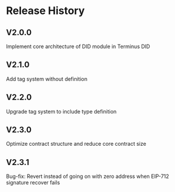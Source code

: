 # Release History

## V2.0.0

Implement core architecture of DID module in Terminus DID

## V2.1.0

Add tag system without definition

## V2.2.0

Upgrade tag system to include type definition

## V2.3.0

Optimize contract structure and reduce core contract size

## V2.3.1

Bug-fix: Revert instead of going on with zero address when EIP-712 signature recover fails
